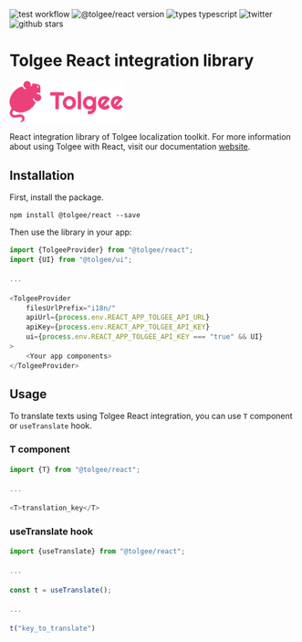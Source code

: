 ![test workflow](https://github.com/tolgee/tolgee-js/actions/workflows/test.yml/badge.svg)
![@tolgee/react version](https://img.shields.io/npm/v/@tolgee/react?label=%40tolgee%2Freact)
![types typescript](https://img.shields.io/badge/Types-Typescript-blue)
![twitter](https://img.shields.io/twitter/follow/Tolgee_i18n?style=social)
![github stars](https://img.shields.io/github/stars/tolgee/tolgee-js?style=social)

# Tolgee React integration library

[<img src="https://raw.githubusercontent.com/tolgee/documentation/main/tolgee_logo_text.svg" alt="Tolgee" width="200" />](https://tolgee.io)

React integration library of Tolgee localization toolkit. For more information about using Tolgee with React, visit our
documentation [website](https://toolkit.tolgee.io/docs/web/using_with_react/installation).

## Installation

First, install the package.

    npm install @tolgee/react --save

Then use the library in your app:

```typescript jsx
import {TolgeeProvider} from "@tolgee/react";
import {UI} from "@tolgee/ui";

...

<TolgeeProvider
    filesUrlPrefix="i18n/"
    apiUrl={process.env.REACT_APP_TOLGEE_API_URL}
    apiKey={process.env.REACT_APP_TOLGEE_API_KEY}
    ui={process.env.REACT_APP_TOLGEE_API_KEY === "true" && UI}
>
    <Your app components>
</TolgeeProvider>
```

## Usage

To translate texts using Tolgee React integration, you can use `T` component or `useTranslate` hook.

### T component

```typescript jsx
import {T} from "@tolgee/react";

...

<T>translation_key</T>
```

### useTranslate hook

```javascript
import {useTranslate} from "@tolgee/react";

...

const t = useTranslate();

...

t("key_to_translate")
```
